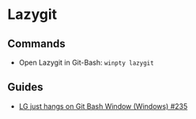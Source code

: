 # Lazygit

## Commands
* Open Lazygit in Git-Bash: `winpty lazygit`

## Guides
* [LG just hangs on Git Bash Window (Windows) #235](https://github.com/jesseduffield/lazygit/issues/235)
